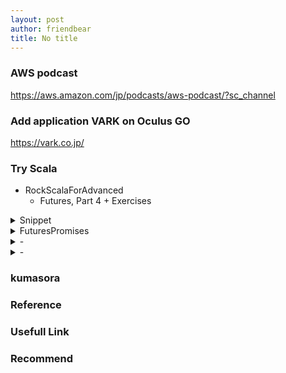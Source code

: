 ```yaml
---
layout: post
author: friendbear
title: No title
---
```


### AWS podcast
<https://aws.amazon.com/jp/podcasts/aws-podcast/?sc_channel>

### Add application VARK on Oculus GO
<https://vark.co.jp/>

### Try Scala
- RockScalaForAdvanced
  - Futures, Part 4 + Exercises

<details>
<summary>Snippet</summary>
<pre>
<code>
#!/usr/bin/env amm
@main
def ThreadCommunicationPart3(args: String*) = {

</code>
</pre>
</details>

<details>
<summary>FuturesPromises</summary>
<pre>
<code>
#!/usr/bin/env amm
@main
def FuturesPromises(args: String*) = {
}
</code>
</pre>
</details>
<details>
<summary>-</summary>
<pre>
<code>
#!/usr/bin/env amm

@main
def FuturesPromisesSocialNetwork(args: String*) = {
}
</code>
</pre>
</details>
<details>
<summary>-</summary>
<pre>
<code>
#!/usr/bin/env amm

@main
def FuturesPromisesOnlineBanking(args: String*) = {
}

</code>
</pre>
</details>

### kumasora

### Reference

### Usefull Link

### Recommend
